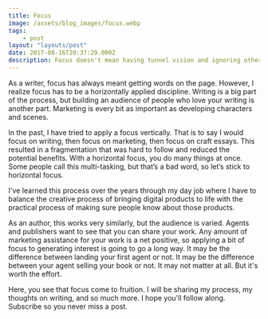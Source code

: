```yaml
---
title: Focus
image: /assets/blog_images/focus.webp
tags: 
    - post
layout: "layouts/post"
date: 2017-08-16T20:37:29.000Z
description: Focus doesn't mean having tunnel vision and ignoring other important parts of being a writer
---
```

As a writer, focus has always meant getting words on the page. However, I realize focus has to be a horizontally applied discipline. Writing is a big part of the process, but building an audience of people who love your writing is another part. Marketing is every bit as important as developing characters and scenes.

In the past, I have tried to apply a focus vertically. That is to say I would focus on writing, then focus on marketing, then focus on craft essays. This resulted in a fragmentation that was hard to follow and reduced the potential benefits. With a horizontal focus, you do many things at once. Some people call this multi-tasking, but that’s a bad word, so let’s stick to horizontal focus.

I've learned this process over the years through my day job where I have to balance the creative process of bringing digital products to life with the practical process of making sure people know about those products.

As an author, this works very similarly, but the audience is varied. Agents and publishers want to see that you can share your work. Any amount of marketing assistance for your work is a net positive, so applying a bit of focus to generating interest is going to go a long way. It may be the difference between landing your first agent or not. It may be the difference between your agent selling your book or not. It may not matter at all. But it's worth the effort.

Here, you see that focus come to fruition. I will be sharing my process, my thoughts on writing, and so much more. I hope you'll follow along. Subscribe so you never miss a post.
